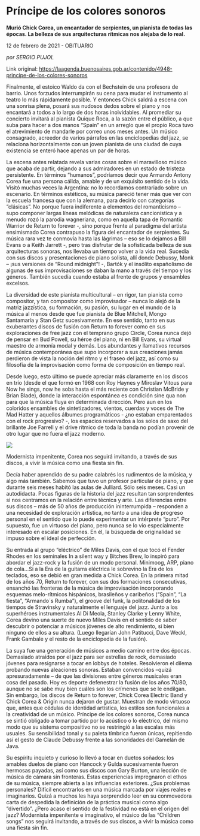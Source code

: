 # Príncipe de los colores sonoros

**Murió Chick Corea, un encantador de serpientes, un pianista de todas las épocas. La belleza de sus arquitecturas rítmicas nos alejaba de lo real.**

12 de febrero de 2021 - OBITUARIO

_por SERGIO PUJOL_

Link original: https://laagenda.buenosaires.gob.ar/contenido/4948-principe-de-los-colores-sonoros



Finalmente, el estoico Waldo da con el Bechstein de una profesora de barrio. Unos forzudos interrumpirán su cena para mudar el instrumento al teatro lo más rápidamente posible. Y entonces Chick saldrá a escena con una sonrisa plena, posará sus nudosos dedos sobre el piano y nos encantará a todos a lo largo de dos horas inolvidables. Al promediar su concierto invitará al pianista Quique Roca, a la sazón entre el público, a que suba para hacer a dos manos “Spain” en un arreglo que el propio Roca tuvo el atrevimiento de mandarle por correo unos meses antes. Un músico consagrado, acreedor de varios párrafos en las enciclopedias del jazz, se relaciona horizontalmente con un joven pianista de una ciudad de cuya existencia se enteró hace apenas un par de horas.




La escena antes relatada revela varias cosas sobre el maravilloso músico que acaba de partir, dejando a sus admiradores en un estado de tristeza persistente. En términos “humanos”, podríamos decir que Armando Antony Corea fue una persona cálida, amable y de un exquisito sentido de la vida. Visitó muchas veces la Argentina: no lo recordamos contrariado sobre un escenario. En términos estéticos, su música pareció tener más que ver con la escuela francesa que con la alemana, para decirlo con categorías “clásicas”. No porque fuera indiferente a elementos del romanticismo – supo componer largas líneas melódicas de naturaleza cancionística y a menudo rozó la parodia wagneriana, como en aquella tapa de Romantic Warrior de Return to forever -, sino porque frente al paradigma del artista ensimismado Corea contrapuso la figura del encantador de serpientes. Su música rara vez te conmovía hasta las lágrimas – eso se lo dejamos a Bill Evans o a Keith Jarrett -, pero tras disfrutar de la sofisticada belleza de sus arquitecturas sonoras, nos llevaba un tiempo volver a la vida real. Sucedía con sus discos y presentaciones de piano solista, allí donde Debussy, Monk – ¡sus versiones de “Round midnight”! -, Bartók y el insólito españolismo de algunas de sus improvisaciones se daban la mano a través del tiempo y los géneros. También sucedía cuando estaba al frente de grupos y ensambles excelsos.




La diversidad de este pianista multicultural – en rigor, tan pianista como compositor, y tan compositor como improvisador – nunca lo alejó de la matriz jazzística, su formación, su pasión, su lugar en el mundo de la música al menos desde que fue pianista de Blue Mitchell, Mongo Santamaría y Stan Getz sucesivamente. En ese sentido, tanto en sus exuberantes discos de fusión con Return to forever como en sus exploraciones de free jazz con el temprano grupo Circle, Corea nunca dejó de pensar en Bud Powell, su héroe del piano, ni en Bill Evans, su virtual maestro de armonía modal y demás. Los abundantes y llamativos recursos de música contemporánea que supo incorporar a sus creaciones jamás perdieron de vista la noción del ritmo y el fraseo del jazz, así como su filosofía de la improvisación como forma de composición en tiempo real.




Desde luego, esto último se puede apreciar más claramente en los discos en trío (desde el que formó en 1968 con Roy Haynes y Miroslav Vitous para Now he sings, now he sobs hasta el más reciente con Christian McBride y Brian Blade), donde la interacción espontánea es condición sine qua non para que la música fluya en determinada dirección. Pero aun en los coloridos ensambles de sintetizadores, vientos, cuerdas y voces de The Mad Hatter y aquellos álbumes programáticos - ¿no estaban emparentados con el rock progresivo? -, los espacios reservados a los solos de saxo del brillante Joe Farrell y el drive rítmico de toda la banda no podían provenir de otro lugar que no fuera el jazz moderno.




![](https://cdn.flowlikemusic.com/files/images/45413/f58591de-9a8b-4238-bde4-1b46bb8b9815.jpeg)




Modernista impenitente, Corea nos seguirá invitando, a través de sus discos, a vivir la música como una fiesta sin fin.




Decía haber aprendido de su padre calabrés los rudimentos de la música, y algo más también. Sabemos que tuvo un profesor particular de piano, y que durante seis meses habitó las aulas de Julliard. Sólo seis meses. Casi un autodidacta. Pocas figuras de la historia del jazz resultan tan sorprendentes si nos centramos en la relación entre técnica y arte. Las diferencias entre sus discos – más de 50 años de producción ininterrumpida – responden a una necesidad de exploración artística, no tanto a una idea de progreso personal en el sentido que lo puede experimentar un intérprete “puro”. Por supuesto, fue un virtuoso del piano, pero nunca se lo vio especialmente interesado en escalar posiciones. En él, la búsqueda de originalidad se impuso sobre el ideal de perfección.




Su entrada al grupo “eléctrico” de Miles Davis, con el que tocó el Fender Rhodes en los seminales In a silent way y Bitches Brew, lo inspiró para abordar el jazz-rock y la fusión de un modo personal. Minimoog, ARP, piano de cola…Si a la Era de la guitarra eléctrica le sobrevino la Era de los teclados, eso se debió en gran medida a Chick Corea. En la primera mitad de los años 70, Return to forever, con sus dos formaciones consecutivas, ensanchó las fronteras de la música de improvisación incorporando esquemas melo-rítmicos hispánicos, brasileños y caribeños (“Spain”, “La fiesta”, “Armando´s Rumba”), el groove del funk, la politonalidad de los tiempos de Stravinsky y naturalmente el lenguaje del jazz. Junto a los superhéroes instrumentales Al Di Meola, Stanley Clarke y Lenny White, Corea devino una suerte de nuevo Miles Davis en el sentido de saber descubrir o potenciar a músicos jóvenes de alto rendimiento, si bien ninguno de ellos a su altura. (Luego llegarían John Patitucci, Dave Weckl, Frank Gambale y el resto de la enciclopedia de la fusión).




La suya fue una generación de músicos a medio camino entre dos épocas. Demasiado atraídos por el jazz para ser estrellas de rock, demasiado jóvenes para resignarse a tocar en lobbys de hoteles. Resolvieron el dilema probando nuevas aleaciones sonoras. Estaban convencidos –quizá apresuradamente – de que las divisiones entre géneros musicales eran cosa del pasado. Hoy es deporte defenestrar la fusión de los años 70/80, aunque no se sabe muy bien cuáles son los crímenes que se le endilgan. Sin embargo, los discos de Return to forever, Chick Corea Electric Band y Chick Corea & Origin nunca dejaron de gustar. Muestran de modo virtuoso que, antes que cédulas de identidad artística, los estilos son funcionales a la creatividad de un músico. Príncipe de los colores sonoros, Corea nunca se sintió obligado a tomar partido por lo acústico o lo eléctrico, del mismo modo que su sistema compositivo no se restringió a las escalas más usuales. Su sensibilidad tonal y su paleta tímbrica fueron únicas, repitiendo así el gesto de Claude Debussy frente a las sonoridades del Gamelán de Java.




Su espíritu inquieto y curioso lo llevó a tocar en duetos soñados: los amables duelos de piano con Hancock y Gulda sucesivamente fueron hermosas payadas, así como sus discos con Gary Burton, una lección de música de cámara sin fronteras. Estas experiencias impregnaron el ethos de su música, siempre abierta a las influencias exteriores. ¿Sus problemas personales? Difícil encontrarlos en una música marcada por viajes reales e imaginarios. Quizá a muchos les haya sorprendido leer en su conmovedora carta de despedida la definición de la práctica musical como algo “divertido”. ¿Pero acaso el sentido de la festividad no está en el origen del jazz? Modernista impenitente e imaginativo, el músico de las “Children songs” nos seguirá invitando, a través de sus discos, a vivir la música como una fiesta sin fin.



